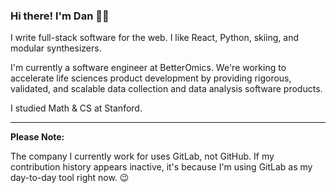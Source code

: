 ### Hi there! I'm Dan 👋🏽

I write full-stack software for the web. I like React, Python, skiing, and modular synthesizers.

I'm currently a software engineer at BetterOmics. We're working to accelerate life sciences product development by providing rigorous, validated, and scalable data collection and data analysis software products.

I studied Math & CS at Stanford.

----

**Please Note:**

The company I currently work for uses GitLab, not GitHub. If my contribution history appears inactive, it's because I'm using GitLab as my day-to-day tool right now. 😉


<!--
**danisaza/danisaza** is a ✨ _special_ ✨ repository because its `README.md` (this file) appears on your GitHub profile.

Here are some ideas to get you started:

- 🔭 I’m currently working on ...
- 🌱 I’m currently learning ...
- 👯 I’m looking to collaborate on ...
- 🤔 I’m looking for help with ...
- 💬 Ask me about ...
- 📫 How to reach me: ...
- 😄 Pronouns: ...
- ⚡ Fun fact: ...
-->
